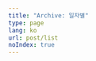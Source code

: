 ```yaml
---
title: "Archive: 일자별"
type: page
lang: ko
url: post/list
noIndex: true
---
```


<!-- @template list-nav -->

<!-- @template post-list -->
